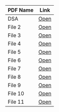 | PDF Name | Link |
|----------|------|
| DSA  | [Open]([pdfs/file1.pdf](https://github.com/pranavlonari/Interview-questions-/blob/master/DSA%20questions%20explained.pdf)) |
| File 2   | [Open](pdfs/file2.pdf) |
| File 3   | [Open](pdfs/file3.pdf) |
| File 4   | [Open](pdfs/file4.pdf) |
| File 5   | [Open](pdfs/file5.pdf) |
| File 6   | [Open](pdfs/file6.pdf) |
| File 7   | [Open](pdfs/file7.pdf) |
| File 8   | [Open](pdfs/file8.pdf) |
| File 9   | [Open](pdfs/file9.pdf) |
| File 10  | [Open](pdfs/file10.pdf) |
| File 11  | [Open](pdfs/file11.pdf) |

